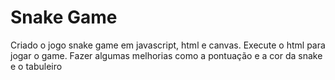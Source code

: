 # Snake Game
Criado o jogo snake game em javascript, html e canvas. Execute o html para jogar o game. Fazer algumas melhorias como a pontuação e a cor da snake e o tabuleiro
